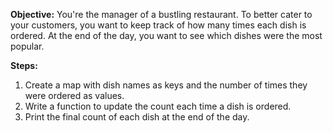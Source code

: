 **Objective:** You're the manager of a bustling restaurant. To better cater to your customers, you want to keep track of how many times each dish is ordered. At the end of the day, you want to see which dishes were the most popular.

**Steps:**

1. Create a map with dish names as keys and the number of times they were ordered as values.
2. Write a function to update the count each time a dish is ordered.
3. Print the final count of each dish at the end of the day.